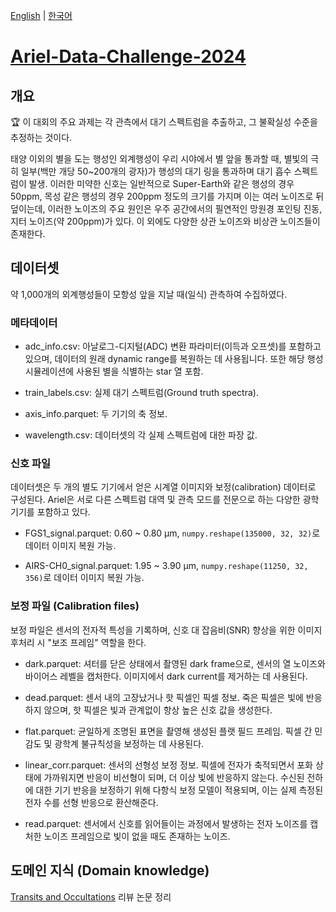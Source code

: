 [English](README.md) | [한국어](README.ko.md)


# [Ariel-Data-Challenge-2024](https://www.kaggle.com/competitions/ariel-data-challenge-2024/overview)
## 개요
🏆 이 대회의 주요 과제는 각 관측에서 대기 스펙트럼을 추출하고, 그 불확실성 수준을 추정하는 것이다.

태양 이외의 별을 도는 행성인 외계행성이 우리 시야에서 별 앞을 통과할 때, 별빛의 극히 일부(백만 개당 50~200개의 광자)가 행성의 대기 링을 통과하며 대기 흡수 스펙트럼이 발생. 이러한 미약한 신호는 일반적으로 Super-Earth와 같은 행성의 경우 50ppm, 목성 같은 행성의 경우 200ppm 정도의 크기를 가지며 이는 여러 노이즈로 뒤덮이는데, 이러한 노이즈의 주요 원인은 우주 공간에서의 필연적인 망원경 포인팅 진동, 지터 노이즈(약 200ppm)가 있다.
이 외에도 다양한 상관 노이즈와 비상관 노이즈들이 존재한다.

## 데이터셋
약 1,000개의 외계행성들이 모항성 앞을 지날 때(일식) 관측하여 수집하였다.

### 메타데이터
- adc_info.csv: 아날로그-디지털(ADC) 변환 파라미터(이득과 오프셋)를 포함하고 있으며, 데이터의 원래 dynamic range를 복원하는 데 사용됩니다. 또한 해당 행성 시뮬레이션에 사용된 별을 식별하는 star 열 포함.

- train_labels.csv: 실제 대기 스펙트럼(Ground truth spectra).

- axis_info.parquet: 두 기기의 축 정보.

- wavelength.csv: 데이터셋의 각 실제 스펙트럼에 대한 파장 값.

### 신호 파일
데이터셋은 두 개의 별도 기기에서 얻은 시계열 이미지와 보정(calibration) 데이터로 구성된다. Ariel은 서로 다른 스펙트럼 대역 및 관측 모드를 전문으로 하는 다양한 광학 기기를 포함하고 있다.

- FGS1_signal.parquet: 0.60 ~ 0.80 µm, `numpy.reshape(135000, 32, 32)`로 데이터 이미지 복원 가능.

- AIRS-CH0_signal.parquet: 1.95 ~ 3.90 µm, `numpy.reshape(11250, 32, 356)`로 데이터 이미지 복원 가능.

### 보정 파일 (Calibration files)
보정 파일은 센서의 전자적 특성을 기록하며, 신호 대 잡음비(SNR) 향상을 위한 이미지 후처리 시 "보조 프레임" 역할을 한다.

- dark.parquet: 셔터를 닫은 상태에서 촬영된 dark frame으로, 센서의 열 노이즈와 바이어스 레벨을 캡처한다. 이미지에서 dark current를 제거하는 데 사용된다.

- dead.parquet: 센서 내의 고장났거나 핫 픽셀인 픽셀 정보. 죽은 픽셀은 빛에 반응하지 않으며, 핫 픽셀은 빛과 관계없이 항상 높은 신호 값을 생성한다.

- flat.parquet: 균일하게 조명된 표면을 촬영해 생성된 플랫 필드 프레임. 픽셀 간 민감도 및 광학계 불규칙성을 보정하는 데 사용된다.

- linear_corr.parquet: 센서의 선형성 보정 정보. 픽셀에 전자가 축적되면서 포화 상태에 가까워지면 반응이 비선형이 되며, 더 이상 빛에 반응하지 않는다. 수신된 전하에 대한 기기 반응을 보정하기 위해 다항식 보정 모델이 적용되며, 이는 실제 측정된 전자 수를 선형 반응으로 환산해준다.

- read.parquet: 센서에서 신호를 읽어들이는 과정에서 발생하는 전자 노이즈를 캡처한 노이즈 프레임으로 빛이 없을 때도 존재하는 노이즈.

## 도메인 지식 (Domain knowledge)
[Transits and Occultations](https://opaque-sword-c15.notion.site/Transit-Occeltation-review-paper-overview-213d57682fa24748a886c6df2d5edc04?pvs=4) 리뷰 논문 정리

